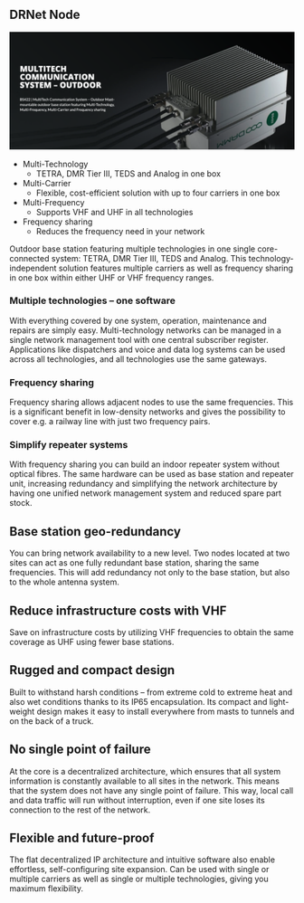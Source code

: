 ## DRNet Node

![](img/drnet_station.png)  

	
- Multi-Technology
    - TETRA, DMR Tier III, TEDS and Analog in one box
- Multi-Carrier
    - Flexible, cost-efficient solution with up to four carriers in one box
- Multi-Frequency
    - Supports VHF and UHF in all technologies
- Frequency sharing
    - Reduces the frequency need in your network

Outdoor base station featuring multiple technologies in one single core-connected system: TETRA, DMR Tier III, TEDS and Analog. This technology-independent solution features multiple carriers as well as frequency sharing in one box within either UHF or VHF frequency ranges.

### Multiple technologies – one software

With everything covered by one system, operation, maintenance and repairs are simply easy. Multi-technology networks can be managed in a single network management tool with one central subscriber register.  Applications like dispatchers and voice and data log systems can be used across all technologies, and all technologies use the same gateways.

### Frequency sharing

Frequency sharing allows adjacent nodes to use the same frequencies. This is a significant benefit in low-density networks and gives the possibility to cover e.g. a railway line with just two frequency pairs.

### Simplify repeater systems

With frequency sharing you can build an indoor repeater system without optical fibres. The same hardware can be used as base station and repeater unit, increasing redundancy and simplifying the network architecture by having one unified network management system and reduced spare part stock.

## Base station geo-redundancy
You can bring network availability to a new level. Two nodes located at two sites can act as one fully redundant base station, sharing the same frequencies. This will add redundancy not only to the base station, but also to the whole antenna system.

## Reduce infrastructure costs with VHF

Save on infrastructure costs by utilizing VHF frequencies to obtain the same coverage as UHF using fewer base stations.

## Rugged and compact design

Built to withstand harsh conditions – from extreme cold to extreme heat and also wet conditions thanks to its IP65 encapsulation. Its compact and light-weight design makes it easy to install everywhere from masts to tunnels and on the back of a truck.

## No single point of failure

At the core is a decentralized architecture, which ensures that all system information is constantly available to all sites in the network. This means that the system does not have any single point of failure. This way, local call and data traffic will run without interruption, even if one site loses its connection to the rest of the network.

## Flexible and future-proof

The flat decentralized IP architecture and intuitive software also enable effortless, self-configuring site expansion. Can be used with single or multiple carriers as well as single or multiple technologies, giving you maximum flexibility.

